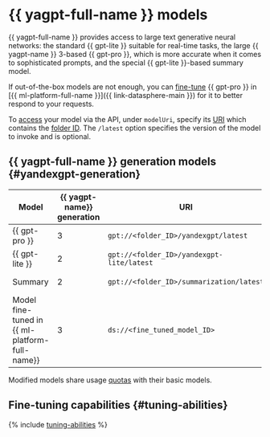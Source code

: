 # {{ yagpt-full-name }} models

{{ yagpt-full-name }} provides access to large text generative neural networks: the standard {{ gpt-lite }} suitable for real-time tasks, the large {{ yagpt-name }} 3-based {{ gpt-pro }}, which is more accurate when it comes to sophisticated prompts, and the special {{ gpt-lite }}-based summary model.

If out-of-the-box models are not enough, you can [fine-tune](../../tutorials/yagpt-tuning) {{ gpt-pro }} in [{{ ml-platform-full-name }}]({{ link-datasphere-main }}) for it to better respond to your requests.

To [access](../../operations/yandexgpt/create-prompt.md) your model via the API, under `modelUri`, specify its [URI](https://en.wikipedia.org/wiki/URI) which contains the [folder ID](../../../resource-manager/operations/folder/get-id.md). The `/latest` option specifies the version of the model to invoke and is optional.

## {{ yagpt-full-name }} generation models {#yandexgpt-generation}

| Model | {{ yagpt-name}} generation | URI | Operation mode |
|---|---|---|---|
| {{ gpt-pro }} | 3 | `gpt://<folder_ID>/yandexgpt/latest` | [Asynchronous, synchronous](../index.md#working-mode) |
| {{ gpt-lite }} | 2 | `gpt://<folder_ID>/yandexgpt-lite/latest` | Asynchronous, synchronous |
| Summary | 2 | `gpt://<folder_ID>/summarization/latest` | Asynchronous, synchronous |
| Model fine-tuned in {{ ml-platform-full-name}} | 3 | `ds://<fine_tuned_model_ID>` | Asynchronous, synchronous |

Modified models share usage [quotas](../limits.md#quotas) with their basic models.

## Fine-tuning capabilities {#tuning-abilities}

{% include [tuning-abilities](../../../_includes/foundation-models/yandexgpt/tuning-abilities.md) %}
